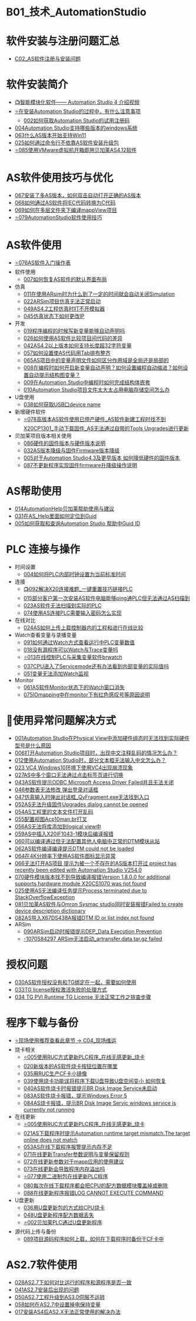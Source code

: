 # B01_技术_AutomationStudio

# 软件安装与注册问题汇总

- [C02_AS软件注册与安装问题](../C02_AS软件注册与安装问题/000C02_AS软件注册与安装问题.md)

# 软件安装简介

- [📺智能模块化软件—— Automation Studio 4 介绍视频](https://app9qg8os8w3630.pc.xiaoe-tech.com/p/t_pc/course_pc_detail/video/v_5d5b8ee7d1f84_h0sPBvE8)
- [⭐在安装Automation Studio的过程中，有什么注意事项](003在安装Automation%20Studio的过程中，有什么注意事项.md)
    - [002如何获取Automation Studio的试用注册码](002如何获取Automation%20Studio的试用注册码.md)
- [004Automation Studio支持哪些版本的windows系统](004Automation%20Studio支持哪些版本的windows系统.md)
- [063什么AS版本开始支持Win11](063什么AS版本开始支持Win11.md)
- [025如何通过命令行不依靠AS软件安装升级包](025如何通过命令行不依靠AS软件安装升级包.md)
- [⭐085使用VMware虚拟机开箱即用贝加莱AS4.12软件](085使用VMware虚拟机开箱即用贝加莱AS4.12软件.md)

# AS软件使用技巧与优化

- [067安装了多AS版本，如何双击自动打开正确的AS版本](067安装了多AS版本，如何双击自动打开正确的AS版本.md)
- [068如何通过AS软件将IEC代码转换为C代码](068如何通过AS软件将IEC代码转换为C代码.md)
- [069如何在多层文件夹下编译mappView项目](069如何在多层文件夹下编译mappView项目.md)
- [⭐079AutomationStudio软件使用技巧](079AutomationStudio软件使用技巧.md)

# AS软件使用

- [⭐076AS软件入门操作表](076AS软件入门操作表.md)
- 软件使用
    - [007如何恢复AS软件的默认界面布局](007如何恢复AS软件的默认界面布局.md)
- 仿真
    - [011在使用ARsim时为什么到了一定的时间就会自动关闭Simulation](011在使用ARsim时为什么到了一定的时间就会自动关闭Simulation.md)
    - [022ARSim项目仿真无法正常启动](022ARSim项目仿真无法正常启动.md)
    - [049AS4.2工程仿真时打不开模拟器](049AS4.2工程仿真时打不开模拟器.md)
    - [045仿真状态下如何更改IP](045仿真状态下如何更改IP.md)
- 开发
    - [019程序编程的时候写新变量能够自动声明吗](019程序编程的时候写新变量能够自动声明吗.md)
    - [026如何使用AS软件比较项目间代码的差异](026如何使用AS软件比较项目间代码的差异.md)
    - [042AS4.2以上版本如何支持长度超32字符变量](042AS4.2以上版本如何支持长度超32字符变量.md)
    - [057如何设置使AS代码用Tab排布整齐](057如何设置使AS代码用Tab排布整齐.md)
    - [065AS项目中的变量声明文件如何区分作用域是全局还是局部的](065AS项目中的变量声明文件如何区分作用域是全局还是局部的.md)
    - [008在编程时如何开启新变量自动声明？如何设置编程自动缩进？如何设置自动提示结构图变量？](008在编程时如何开启新变量自动声明？如何设置编程自动缩进？如何设置自动提示结构图变量？.md)
    - [009在Automation Studio中编程时如何完成结构体嵌套](009在Automation%20Studio中编程时如何完成结构体嵌套.md)
    - [010Automation Studio项目文件太大太占用电脑存储空间怎么办](010Automation%20Studio项目文件太大太占用电脑存储空间怎么办.md)
- U盘使用
    - [038如何获取USB口device name](038如何获取USB口device%20name.md)
- 新增硬件软件
    - [⭐078高版本AS软件使用已停产硬件_AS软件新建工程时找不到X20CP1301_手动下载固件_AS无法通过自带的Tools Upgrades进行更新](078高版本AS软件使用已停产硬件.md)
- 贝加莱项目版本相关使用
    - [086硬件的固件版本与硬件版本说明](086硬件的固件版本与硬件版本说明.md)
    - [032AS版本降级与固件Firmware版本降级](032AS版本降级与固件Firmware版本降级.md)
    - [005对于Automation Studio4.3及更早版本 如何降低硬件的固件版本](005对于Automation%20Studio4.3及更早版本%20如何降低硬件的固件版本.md)
    - [087不更新程序实现固件firmware升降级操作说明](087不更新程序实现固件firmware升降级操作说明.md)

# AS帮助使用

- [014AutomationHelp贝加莱帮助使用与建议](014AutomationHelp贝加莱帮助使用与建议.md)
- [031在AS_Help里面如何定位到Guid](031在AS_Help里面如何定位到Guid.md)
- [005如何获取和查询Automation Studio 帮助中Guid ID](005如何获取和查询Automation%20Studio%20帮助中Guid%20ID.md)

# PLC 连接与操作

- 时间设置
    - [004如何将PLC内部时钟设置为当前标准时间](004如何将PLC内部时钟设置为当前标准时间.md)
- 连接
    - [📺092解决X20连接难题_一键重置技巧链接PLC](092解决X20连接难题_一键重置技巧链接PLC.md)
    - [015部分客户第一次安装AS软件电脑能够ping通PLC但无法通过AS扫描到](015部分客户第一次安装AS软件电脑能够ping通PLC但无法通过AS扫描到.md)
    - [023AS软件无法扫描到实际的PLC](023AS软件无法扫描到实际的PLC.md)
    - [074使用AS连接PLC需要输入密码怎么实现](074使用AS连接PLC需要输入密码怎么实现.md)
- 在线对比
    - [024AS如何上传上载控制器内的工程和进行在线比较](024AS如何上传控制器内的工程和进行在线比较.md)
- Watch查看变量与录播变量
    - [091如何通过Watch方式查看运行中PLC变量数值](091如何通过Watch方式查看运行中PLC变量数值.md)
    - [018没有源程序可以Watch与Trace变量吗](018没有源程序可以Watch与Trace变量吗.md)
    - [⭐013在线控制PLC与采集变量软件brwatch](/C07_工具/013在线控制PLC与采集变量软件brwatch.md)
    - [037CPU进入了Servicemode还有办法看到内部变量的实际值吗](037CPU进入了Servicemode还有办法看到内部变量的实际值吗.md)
    - [051变量无法添加Watch监视](051变量无法添加Watch监视.md)
- Monitor
    - [061AS软件Monitor状态下的Watch窗口消失](061AS软件Monitor状态下的Watch窗口消失.md)
    - [075IOmapping中在monitor下有红色感叹号等原因说明](075IOmapping中在monitor下有红色感叹号等原因说明.md)

# 🐞使用异常问题解决方式

- [001Automation Studio在Physical View中添加硬件组态时无法找到实际硬件型号是什么原因](001Automation%20Studio在Physical%20View中添加硬件组态时无法找到实际硬件型号是什么原因.md)
- [006打开Automation Studio项目时，出现中文注释乱码的情况怎么办？](006打开Automation%20Studio项目时，出现中文注释乱码的情况怎么办？.md)
- [012使用Automation Studio时，部分文本框无法输入中文怎么办？ ](012使用Automation%20Studio时部分文本框无法输入中文怎么办.md)
- [023 VC4 Windows10环境下使用VC4出现崩溃现象](/A03_产品_PC和HMI/023%20VC4%20Windows10环境下使用VC4出现崩溃现象.md)
- [027AS中多个窗口无法通过点击标签页进行切换](027AS中多个窗口无法通过点击标签页进行切换.md)
- [043AS软件提示ODBC Microsoft Access Driver Failed并且无法关闭](043AS软件提示ODBC%20Microsoft%20Access%20Driver%20Failed并且无法关闭.md)
- [046参数表无法修改 弹出登录对话框](046参数表无法修改%20弹出登录对话框.md)
- [047仿真输入时弹出对话框_QyFragment.exe无法找到入口](047仿真输入时弹出对话框_QyFragment.exe无法找到入口.md)
- [052AS无法升级固件Upgrades dialog cannot be opened](052AS无法升级固件Upgrades%20dialog%20cannot%20be%20opened.md)
- [054AS工程里的文本文件打开乱码](054AS工程里的文本文件打开乱码.md)
- [055配置视图Acp10man.br打叉](055配置视图Acp10man.br打叉.md)
- [056AS无法将库添加到logical view中](056AS无法将库添加到logical%20view中.md)
- [059AS中插入X20IF1043-1模块后编译报错](059AS中插入X20IF1043-1模块后编译报错.md)
- [060可以编译通过但无法配置其他人电脑中正常的DTM模块从站](060可以编译通过但无法配置其他人电脑中正常的DTM模块从站.md)
- [062AS软件编译编译提示DTM could not be loaded](062AS软件编译编译提示DTM%20could%20not%20be%20loaded.md)
- [064在4K分辨率下使用AS软件图标显示异常](064在4K分辨率下使用AS软件图标显示异常.md)
- [066无法打开AS项目 提示为被一个不存在的AS版本打开过 project has recently been edited with Automation Studio V254.0](066无法打开AS项目%20提示为被一个不存在的AS版本打开过.md)
- [070硬件模块版本找不到导致编译报错Version 1.8.0.0 for additional supports hardware module X20CS1070 was not found](070硬件模块版本找不到导致编译报错Version%201.8.0.0%20for%20additional%20supports%20hardware%20module%20X20CS1070%20was%20not%20found.md)
- [025使用AS无法编译任务提示Process terminated due to StackOverflowException](025使用AS无法编译任务提示Process%20terminated%20due%20to%20StackOverflowException.md)
- [081贝加莱AS软件与Omron Sysmac studio同时安装报错Failed to create device description dictionary](081贝加莱AS软件与Omron%20Sysmac%20studio同时安装报错Failed%20to%20create%20device%20description%20dictionary.md)
- [082AS导入X67DS438A报错DTM ID or list index not found](082AS导入X67DS438A报错DTM%20ID%20or%20list%20index%20not%20found.md)
- ARSim
    - [090ARSim启动时报错提示DEP_Data Execution Prevention](090ARSim启动时报错提示DEP_Data%20Execution%20Prevention.md)
    - [-1070584297 ARSim无法启动_artransfer.data.tar.gz failed](/C03_故障码问题定位/-1070584297%20Error%20booting%20the%20OPC%20UA%20server.md)

# 授权问题

- [030AS软件授权没有和TG绑定在一起，需要如何使用](030AS软件授权没有和TG绑定在一起，需要如何使用.md)
- [033TG license授权激活失败的处理方式](033TG%20license授权激活失败的处理方式.md)
- [034 TG PVI Runtime TG License 无法正常工作之排查步骤](034%20TG%20PVI%20Runtime%20TG%20License%20无法正常工作之排查步骤.md)

# 程序下载与备份

- [⭐现场使用推荐查看此章节 → C04_现场维运](/C04_现场维运/000C04_现场维运.md)
- 烧卡相关
    - [⭐005使用RUC方式更新PLC程序_在线无感更新_烧卡](/C04_现场维运/005使用RUC方式更新PLC程序_在线无感更新_烧卡.md)
    - [020新版本的AS软件烧卡按钮位置在哪里](020新版本的AS软件烧卡按钮位置在哪里.md)
    - [035用RUC生产CF卡小镜像](035用RUC生产CF卡小镜像.md)
    - [039使用烧卡功能误将程序下载U盘导致U盘空间变小 如何恢复](039使用烧卡功能误将程序下载U盘导致U盘空间变小%20如何恢复.md)
    - [040AS软件烧卡时报错提示BR Disk Image Service未启动](040AS软件烧卡时报错提示BR%20Disk%20Image%20Service未启动.md)
    - [083AS软件烧卡报错，提示Windows Error 5](083AS软件烧卡报错，提示Windows%20Error%205.md)
    - [084AS烧卡报错，提示BR Disk Image Servic windows service is currently not running](084AS烧卡报错，提示BR%20Disk%20Image%20Servic%20windows%20service%20is%20currently%20not%20running.md)
- 在线更新
    - [⭐005使用RUC方式更新PLC程序_在线无感更新_烧卡](/C04_现场维运/005使用RUC方式更新PLC程序_在线无感更新_烧卡.md)
    - [021AS下载程序时提示Automation runtime target mismatch.The target online does not match](021AS下载程序时提示Automation%20runtime%20target%20mismatch.The%20target%20online%20does%20not%20match.md)
    - [053AS在线下载程序报警提示内存不足](053AS在线下载程序报警提示内存不足.md)
    - [071在线更新Transfer参数说明与变量保留规则](071在线更新Transfer参数说明与变量保留规则.md)
    - [072在线更新参数对于mapp应用的使用建议](072在线更新参数对于mapp应用的使用建议.md)
    - [073在线更新会导致程序内存溢出吗](073在线更新会导致程序内存溢出吗.md)
    - [⭐077使用二进制包在线更新PLC程序](077使用二进制包在线更新PLC程序.md)
    - [080每次在线下载程序都会把CPU的配方数据模块覆盖掉或删除](080每次在线下载程序都会把CPU的配方数据模块覆盖掉或删除.md)
    - [088在线更新程序报错LOG CANNOT EXECUTE COMMAND](088在线更新程序报错LOG%20CANNOT%20EXECUTE%20COMMAND.md)
- U盘更新
    - [036用U盘更新包的方式给CPU烧卡](036用U盘更新包的方式给CPU烧卡.md)
    - [048U盘更新程序配方数据丢失](048U盘更新程序配方数据丢失.md)
    - [⭐002贝加莱PLC通过U盘更新程序](/C04_现场维运/002贝加莱PLC通过U盘更新程序.md)
- 源代码上传与备份
    - [089项目源码程序如何上载，如何在下载程序时备份于CF卡中](089项目源码程序如何在下载程序时备份于CF卡中.md)

# AS2.7软件使用

- [028AS2.7下如何对比运行的程序和源程序是否一致](028AS2.7下如何对比运行的程序和源程序是否一致.md)
- [041AS2.7安装后出现的问题](041AS2.7安装后出现的问题.md)
- [050AS2.7工程升级到AS3.0伺服不运转](050AS2.7工程升级到AS3.0伺服不运转.md)
- [058如何在AS2.7中设置掉电保持变量](058如何在AS2.7中设置掉电保持变量.md)
- [017安装AS4后AS2.X无法正常使用的解决办法](/C02_AS软件注册与安装问题/017安装AS4后AS2.X无法正常使用的解决办法.md)
